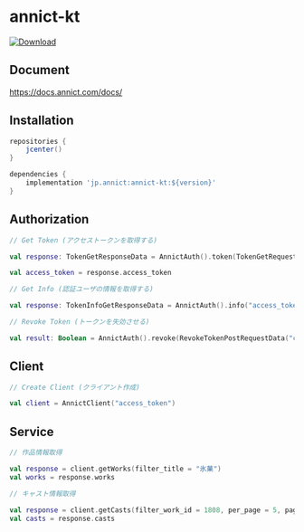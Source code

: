 # annict-kt

[ ![Download](https://api.bintray.com/packages/riptakagi/maven/annict-kt/images/download.svg) ](https://bintray.com/riptakagi/maven/annict-kt/_latestVersion)

## Document
https://docs.annict.com/docs/

## Installation
```gradle
repositories {
    jcenter()
}

dependencies {
    implementation 'jp.annict:annict-kt:${version}'
}
```

## Authorization

```kotlin
// Get Token (アクセストークンを取得する)

val response: TokenGetResponseData = AnnictAuth().token(TokenGetRequestData("client_id", "client_secret", "authorization_code"(default), "urn:ietf:wg:oauth:2.0:oob"(default), "code"))

val access_token = response.access_token
```

```kotlin
// Get Info (認証ユーザの情報を取得する)

val response: TokenInfoGetResponseData = AnnictAuth().info("access_token")
```

```kotlin
// Revoke Token (トークンを失効させる)

val result: Boolean = AnnictAuth().revoke(RevokeTokenPostRequestData("client_id", "client_secret", "token"))
```

## Client
```kotlin
// Create Client (クライアント作成)

val client = AnnictClient("access_token")
```

## Service

```kotlin
// 作品情報取得

val response = client.getWorks(filter_title = "氷菓")
val works = response.works
```

```kotlin
// キャスト情報取得

val response = client.getCasts(filter_work_id = 1808, per_page = 5, page = 5)
val casts = response.casts
```
